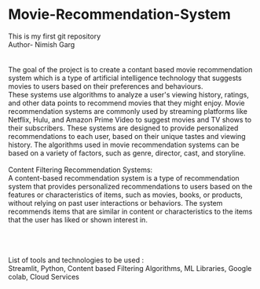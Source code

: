 # Movie-Recommendation-System
This is my first git repository
<br>
Author- Nimish Garg
<br>
<br>
<br>
The goal of the project is to create a contant based movie recommendation system which is a type of artificial intelligence technology that suggests movies to users based on their preferences and behaviours.
<br>
These systems use algorithms to analyze a user's viewing history, ratings, and other data points to recommend movies that they might enjoy. Movie recommendation systems are commonly used by streaming platforms like Netflix, Hulu, and Amazon Prime Video to suggest movies and TV shows to their subscribers.
These systems are designed to provide personalized recommendations to each user, based on their unique tastes and viewing history. The algorithms used in movie recommendation systems can be based on a variety of factors, such as genre, director, cast, and storyline.
<br>
<br>
Content Filtering Recommendation Systems:
<br>
 A content-based recommendation system is a type of recommendation system that provides personalized recommendations to users based on the features or characteristics of items, such as movies, books, or products, without relying on past user interactions or behaviors. The system recommends items that are similar in content or characteristics to the items that the user has liked or shown interest in.

 <br>
 <br>
 <br>
 List of tools and technologies to be used :
 <br>
Streamlit, Python, Content based Filtering Algorithms, ML Libraries, Google colab, Cloud Services



